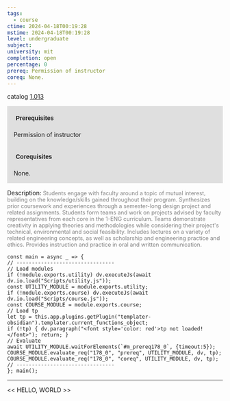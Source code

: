 ```yaml
---
tags:
  - course
ctime: 2024-04-18T00:19:28
mstime: 2024-04-18T00:19:28
level: undergraduate
subject: 
university: mit
completion: open
percentage: 0
prereq: Permission of instructor
coreq: None.
---
```


catalog [1.013](http://student.mit.edu/catalog/m1a.html#1.013)

<span style="display: block; padding: 15px; background-color: rgb(100, 100, 100, 0.2);"><font id="m_prereq178_0" style="display: block; font-family: Arial, sans-serif; font-weight: bold; padding: 5px">Prerequisites</font><br><span id="prereq178_0">Permission of instructor</span></span>
<span style="display: block; padding: 15px; background-color: rgb(100, 100, 100, 0.2);"><font id="m_coreq178_0" style="display: block; font-family: Arial, sans-serif; font-weight: bold; padding: 5px">Corequisites</font><br><span id="coreq178_0">None.</span></span>

<font style="">Description:</font>
<font style="color: grey; font-size: 0.8rem;">Students engage with faculty around a topic of mutual interest, building on the knowledge/skills gained throughout their program. Synthesizes prior coursework and experiences through a semester-long design project and related assignments. Students form teams and work on projects advised by faculty representatives from each core in the 1-ENG curriculum. Teams demonstrate creativity in applying theories and methodologies while considering their project's technical, environmental and social feasibility. Includes lectures on a variety of related engineering concepts, as well as scholarship and engineering practice and ethics. Provides instruction and practice in oral and written communication.</font>

```dataviewjs
const main = async _ => {
// --------------------------------
// Load modules
if (!module.exports.utility) dv.executeJs(await dv.io.load("Scripts/utility.js"));
const UTILITY_MODULE = module.exports.utility;
if (!module.exports.course) dv.executeJs(await dv.io.load("Scripts/course.js"));
const COURSE_MODULE = module.exports.course;
// Load tp
let tp = this.app.plugins.getPlugin("templater-obsidian").templater.current_functions_object;
if (!tp) { dv.paragraph("<font style='color: red'>tp not loaded!</font>"); return; }
// Evaluate
await UTILITY_MODULE.waitForElements(`#m_prereq178_0`, {timeout:5});
COURSE_MODULE.evaluate_req("178_0", "prereq", UTILITY_MODULE, dv, tp);
COURSE_MODULE.evaluate_req("178_0", "coreq", UTILITY_MODULE, dv, tp);
// --------------------------------
}; main();
```

---

<< HELLO, WORLD >>
